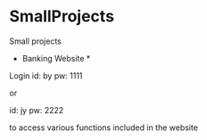 # SmallProjects
Small projects

* Banking Website * 

Login
id: by
pw: 1111

or 

id: jy
pw: 2222

to access various functions included in the website
